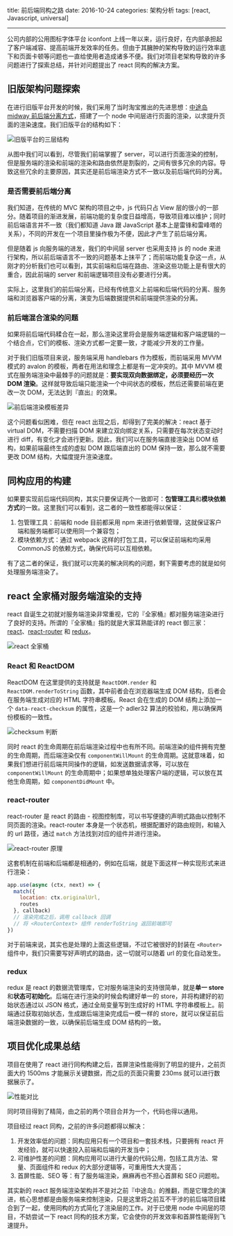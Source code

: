 title: 前后端同构之路
date: 2016-10-24
categories: 架构分析
tags: [react, Javascript, universal]

---

公司内部的公用图标字体平台 iconfont 上线一年以来，运行良好，在内部承担起了客户端减容、提高前端开发效率的任务。但由于其臃肿的架构导致的运行效率底下和页面卡顿等问题也一直给使用者造成诸多不便。我们对项目老架构导致的许多问题进行了探索总结，并针对问题提出了 react 同构的解决方案。

<!--more-->

## 旧版架构问题探索

在进行旧版平台开发的时候，我们采用了当时淘宝推出的先进思想：[中途岛 midway 前后端分离方式](https://www.zhihu.com/question/23512853)，搭建了一个 node 中间层进行页面的渲染，以求提升页面的渲染速度。我们旧版平台的结构如下：

![旧版平台的三层结构](http://s.qunarzz.com/iconfont/blog/universal-app/old-architecture.png)

从图中我们可以看到，尽管我们前端掌握了 server，可以进行页面渲染的控制，但是服务端的渲染和前端的渲染和路由依然是割裂的，之间有很多冗余的内容。导致这些冗余的主要原因，其实还是前后端渲染方式不一致以及前后端代码的分离。

### 是否需要前后端分离

我们知道，在传统的 MVC 架构的项目之中，js 代码只占 View 层的很小的一部分。随着项目的渐进发展，前端功能的复杂度日益增高，导致项目难以维护；同时前后端语言并不一致（我们都知道 Java 跟 JavaScript 基本上是雷锋和雷峰塔的关系），不同的开发在一个项目里操作极为不便，因此才产生了前后端分离。

但是随着 js 向服务端的进发，我们的中间层 server 也采用支持 js 的 node 来进行架构，所以前后端语言不一致的问题基本上抹平了；而前端功能复杂这一点，从刚才的分析我们也可以看到，其实前端和后端在路由、渲染这些功能上是有很大的重合，因此前端的 server 和前端逻辑项目没有必要进行分离。

实际上，这里我们的前后端分离，已经有传统意义上前端和后端代码的分离、服务端和浏览器客户端的分离，演变为后端数据提供和前端提供渲染的分离。

### 前后端混合渲染的问题

如果将前后端代码糅合在一起，那么渲染这里将会是服务端逻辑和客户端逻辑的一个结合点，它们的模板、渲染方式都一定要一致，才能减少开发的工作量。

对于我们旧版项目来说，服务端采用 handlebars 作为模板，而前端采用 MVVM 模式的 avalon 的模板，两者在用法和理念上都是有一定冲突的。其中 MVVM 模式在服务端渲染中最棘手的问题就是：**要实现双向数据绑定，必须要经历一次 DOM 渲染**。这样就导致后端只能渲染一个中间状态的模板，然后还需要前端在更改一次 DOM，无法达到『直出』的效果。

![前后端渲染模板差异](http://s.qunarzz.com/iconfont/blog/universal-app/back-to-front.png)

这个问题看似困难，但在 react 出现之后，却得到了完美的解决：react 基于 virtual DOM，不需要扫描 DOM 来建立双向绑定关系，只需要在每次状态变动时进行 diff，有变化才会进行更新。因此，我们可以在服务端直接渲染出 DOM 结构，如果前端最终生成的虚拟 DOM 跟后端直出的 DOM 保持一致，那么就不需要更改 DOM 结构，大幅度提升渲染速度。

## 同构应用的构建

如果要实现前后端代码同构，其实只要保证两个一致即可：**包管理工具**和**模块依赖方式**的一致。这里我们可以看到，这二者的一致性都能得以保证：

1. 包管理工具：前端和 node 目前都采用 npm 来进行依赖管理，这就保证客户端和服务端都可以使用同一个兼容包；
2. 模块依赖方式：通过 webpack 这样的打包工具，可以保证前端和均采用 CommonJS 的依赖方式，确保代码可以互相依赖。

有了这二者的保证，我们就可以完美的解决同构的问题，剩下需要考虑的就是如何处理服务端渲染了。

## react 全家桶对服务端渲染的支持

react 自诞生之初就对服务端渲染非常重视，它的『全家桶』都对服务端渲染进行了良好的支持。所谓的『全家桶』指的就是大家耳熟能详的 react 御三家：[react](https://facebook.github.io/react/)、[react-router](https://github.com/ReactTraining/react-router) 和 [redux](http://redux.js.org/)。

![react 全家桶](http://s.qunarzz.com/iconfont/blog/universal-app/react-everything.png)

### React 和 ReactDOM

ReactDOM 在这里提供的支持就是 `ReactDOM.render` 和 `ReactDOM.renderToString` 函数，其中前者会在浏览器端生成 DOM 结构，后者会在服务端生成对应的 HTML 字符串模板。React 会在生成的 DOM 结构上添加一个 `data-react-checksum` 的属性，这是一个 adler32 算法的校验和，用以确保两份模板的一致性。

![checksum 判断](http://s.qunarzz.com/iconfont/blog/universal-app/checksum.png)

同时 react 的生命周期在前后端渲染过程中也有所不同。前端渲染的组件拥有完整的生命周期，而后端渲染仅有 `componentWillMount` 的生命周期。这就意味着，如果我们想进行前后端共同操作的逻辑，如发送数据请求等，可以放在 `componentWillMount` 的生命周期中；如果想单独处理客户端的逻辑，可以放在其他生命周期，如 `componentDidMount` 中。

### react-router

react-router 是 react 的路由 - 视图控制库，可以书写便捷的声明式路由以控制不同页面的渲染。react-router 本身是一个状态机，根据配置好的路由规则，和输入的 url 路径，通过 `match` 方法找到对应的组件并进行渲染。

![react-router 原理](http://s.qunarzz.com/iconfont/blog/universal-app/react-router.png)

这套机制在前端和后端都是相通的，例如在后端，就是下面这样一种实现形式来进行渲染：

```js
app.use(async (ctx, next) => {
  match({
    location: ctx.originalUrl,
    routes
  }, callback)
  // 渲染完成之后，调用 callback 回调
  // 将 <RouterContext> 组件 renderToString 返回前端即可
})
```

对于前端来说，其实也是处理的上面这些逻辑，不过它被很好的封装在 `<Router>` 组件中，我们只需要写好声明式的路由，这一切就可以随着 url 的变化自动发生。

### redux

redux 是 react 的数据流管理库，它对服务端渲染的支持很简单，就是**单一 store**和**状态可初始化**。后端在进行渲染的时候会构建好单一的 store，并将构建好的初始状态通过以 JSON 格式，通过全局变量写到生成好的 HTML 字符串模板上。前端通过获取初始状态，生成跟后端渲染完成后一模一样的 store，就可以保证前后端渲染数据的一致，以确保前后端生成 DOM 结构的一致。

## 项目优化成果总结

项目在使用了 react 进行同构构建之后，首屏渲染性能得到了明显的提升，之前页面大约 1500ms 才能展示关键数据，而之后的页面只需要 230ms 就可以进行数据展示了。

![性能对比](http://s.qunarzz.com/iconfont/blog/universal-app/render.png) 

同时项目得到了精简，由之前的两个项目合并为一个，代码也得以通用。

项目经过 react 同构，之前的许多问题都得以解决：

1. 开发效率低的问题：同构应用只有一个项目和一套技术栈，只要拥有 react 开发经验，就可以快速投入前端和后端的开发当中；
2. 可维护性差的问题：同构应用可以进行大量的代码公用，包括工具方法、常量、页面组件和 redux 的大部分逻辑等，可重用性大大提高；
3. 首屏性能、SEO 等：有了服务端渲染，麻麻再也不担心首屏和 SEO 问题啦。

其实新的 react 服务端渲染架构并不是对之前『中途岛』的推翻，而是它理念的演进，核心思想都是由服务端来控制渲染，只是这里将之前互不干涉的前后端项目糅合到了一起，使用同构的方式简化了渲染层的工作。对于已使用 node 中间层的项目，不妨尝试一下 react 同构的技术方案，它会使你的开发效率和首屏性能得到飞速提升。
